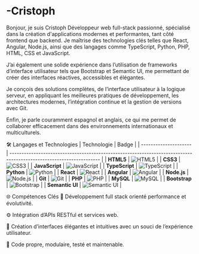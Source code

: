 # -Cristoph
Bonjour, je suis Cristoph
Développeur web full-stack passionné, spécialisé dans la création d'applications modernes et performantes, tant côté frontend que backend.
Je maîtrise des technologies clés telles que React, Angular, Node.js, ainsi que des langages comme TypeScript, Python, PHP, HTML, CSS et JavaScript.

J’ai également une solide expérience dans l’utilisation de frameworks d’interface utilisateur tels que Bootstrap et Semantic UI, me permettant de créer des interfaces réactives, accessibles et élégantes.

Je conçois des solutions complètes, de l’interface utilisateur à la logique serveur, en appliquant les meilleures pratiques de développement, les architectures modernes, l’intégration continue et la gestion de versions avec Git.

Enfin, je parle couramment espagnol et anglais, ce qui me permet de collaborer efficacement dans des environnements internationaux et multiculturels.

🛠️ Langages et Technologies
| Technologie           | Badge                                                                                                               |
| --------------------- | ------------------------------------------------------------------------------------------------------------------- |
| **HTML5**             | ![HTML5](https://img.shields.io/badge/HTML5-E34F26?style=for-the-badge\&logo=html5\&logoColor=white)                |
| **CSS3**              | ![CSS3](https://img.shields.io/badge/CSS3-1572B6?style=for-the-badge\&logo=css3\&logoColor=white)                   |
| **JavaScript**        | ![JavaScript](https://img.shields.io/badge/JavaScript-F7DF1E?style=for-the-badge\&logo=javascript\&logoColor=black) |
| **TypeScript**        | ![TypeScript](https://img.shields.io/badge/TypeScript-3178C6?style=for-the-badge\&logo=typescript\&logoColor=white) |
| **Python**            | ![Python](https://img.shields.io/badge/Python-3776AB?style=for-the-badge\&logo=python\&logoColor=white)             |
| **React**             | ![React](https://img.shields.io/badge/React-20232A?style=for-the-badge\&logo=react\&logoColor=61DAFB)               |
| **Angular**           | ![Angular](https://img.shields.io/badge/Angular-DD0031?style=for-the-badge\&logo=angular\&logoColor=white)          |
| **Node.js**           | ![Node.js](https://img.shields.io/badge/Node.js-339933?style=for-the-badge\&logo=nodedotjs\&logoColor=white)        |
| **Git**               | ![Git](https://img.shields.io/badge/Git-F05032?style=for-the-badge\&logo=git\&logoColor=white)                      |
| **PHP**               | ![PHP](https://img.shields.io/badge/PHP-777BB4?style=for-the-badge\&logo=php\&logoColor=white)                      |
| **MySQL**             | ![MySQL](https://img.shields.io/badge/MySQL-4479A1?style=for-the-badge\&logo=mysql\&logoColor=white)                |
| **Bootstrap**         | ![Bootstrap](https://img.shields.io/badge/Bootstrap-7952B3?style=for-the-badge\&logo=bootstrap\&logoColor=white)               |
| **Semantic UI**       | ![Semantic UI](https://img.shields.io/badge/Semantic%20UI-35BDB2?style=for-the-badge\&logo=semantic-ui-react\&logoColor=white) |




🌐 Compétences Clés
🔁 Développement full stack orienté performance et évolutivité.

⚙️ Intégration d’APIs RESTful et services web.

🎨 Création d’interfaces élégantes et intuitives avec un souci de l’expérience utilisateur.

🧪 Code propre, modulaire, testé et maintenable.
